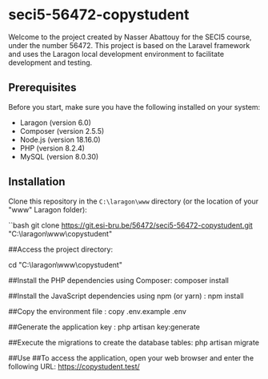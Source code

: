 # seci5-56472-copystudent

Welcome to the project created by Nasser Abattouy for the SECI5 course, under the number 56472. This project is based on the Laravel framework and uses the Laragon local development environment to facilitate development and testing.

## Prerequisites

Before you start, make sure you have the following installed on your system:

- Laragon (version 6.0)
- Composer (version 2.5.5)
- Node.js (version 18.16.0)
- PHP (version 8.2.4)
- MySQL (version 8.0.30)

## Installation

Clone this repository in the `C:\laragon\www` directory (or the location of your "www" Laragon folder):

``bash
git clone https://git.esi-bru.be/56472/seci5-56472-copystudent.git "C:\laragon\www\copystudent"

##Access the project directory:

cd "C:\laragon\www\copystudent"

##Install the PHP dependencies using Composer:
composer install

##Install the JavaScript dependencies using npm (or yarn) :
npm install

##Copy the environment file :
copy .env.example .env

##Generate the application key :
php artisan key:generate

##Execute the migrations to create the database tables:
php artisan migrate

##Use
##To access the application, open your web browser and enter the following URL:
https://copystudent.test/

